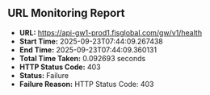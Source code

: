 ## URL Monitoring Report

- **URL:** https://api-gw1-prod1.fisglobal.com/gw/v1/health
- **Start Time:** 2025-09-23T07:44:09.267438
- **End Time:** 2025-09-23T07:44:09.360131
- **Total Time Taken:** 0.092693 seconds
- **HTTP Status Code:** 403
- **Status:** Failure
- **Failure Reason:** HTTP Status Code: 403
